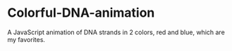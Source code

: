 # Colorful-DNA-animation
A JavaScript animation of DNA strands in 2 colors, red and blue, which are my favorites.
